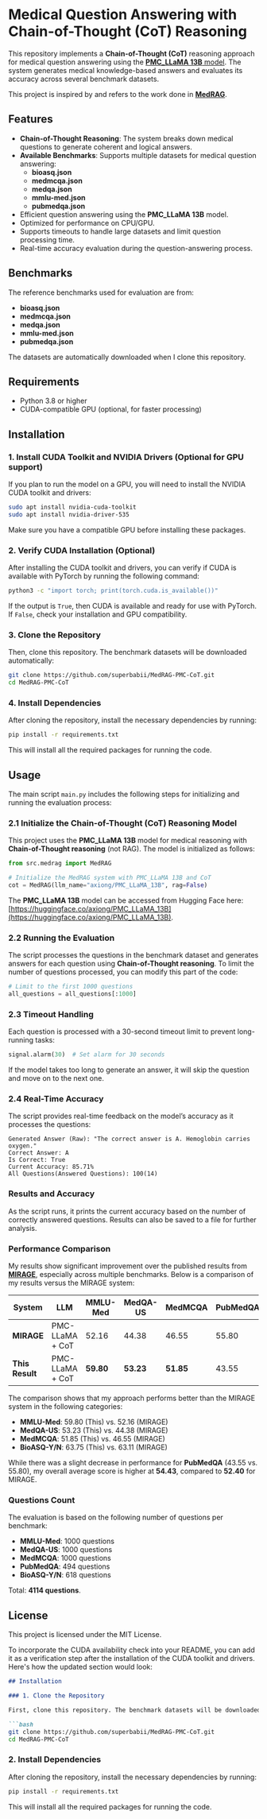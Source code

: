 # Medical Question Answering with Chain-of-Thought (CoT) Reasoning

This repository implements a **Chain-of-Thought (CoT)** reasoning approach for medical question answering using the [**PMC_LLaMA 13B** model](https://huggingface.co/axiong/PMC_LLaMA_13B). The system generates medical knowledge-based answers and evaluates its accuracy across several benchmark datasets.

This project is inspired by and refers to the work done in [**MedRAG**](https://github.com/Teddy-XiongGZ/MedRAG).

## Features

- **Chain-of-Thought Reasoning**: The system breaks down medical questions to generate coherent and logical answers.
- **Available Benchmarks**: Supports multiple datasets for medical question answering:
  - **bioasq.json**
  - **medmcqa.json**
  - **medqa.json**
  - **mmlu-med.json**
  - **pubmedqa.json**
- Efficient question answering using the **PMC_LLaMA 13B** model.
- Optimized for performance on CPU/GPU.
- Supports timeouts to handle large datasets and limit question processing time.
- Real-time accuracy evaluation during the question-answering process.

## Benchmarks

The reference benchmarks used for evaluation are from:
- **bioasq.json**
- **medmcqa.json**
- **medqa.json**
- **mmlu-med.json**
- **pubmedqa.json**

The datasets are automatically downloaded when I clone this repository.

## Requirements

- Python 3.8 or higher
- CUDA-compatible GPU (optional, for faster processing)

## Installation

### 1. Install CUDA Toolkit and NVIDIA Drivers (Optional for GPU support)

If you plan to run the model on a GPU, you will need to install the NVIDIA CUDA toolkit and drivers:

```bash
sudo apt install nvidia-cuda-toolkit
sudo apt install nvidia-driver-535
```

Make sure you have a compatible GPU before installing these packages.

### 2. Verify CUDA Installation (Optional)

After installing the CUDA toolkit and drivers, you can verify if CUDA is available with PyTorch by running the following command:

```bash
python3 -c "import torch; print(torch.cuda.is_available())"
```

If the output is `True`, then CUDA is available and ready for use with PyTorch. If `False`, check your installation and GPU compatibility.

### 3. Clone the Repository

Then, clone this repository. The benchmark datasets will be downloaded automatically:

```bash
git clone https://github.com/superbabii/MedRAG-PMC-CoT.git
cd MedRAG-PMC-CoT
```

### 4. Install Dependencies

After cloning the repository, install the necessary dependencies by running:

```bash
pip install -r requirements.txt
```

This will install all the required packages for running the code.

## Usage

The main script `main.py` includes the following steps for initializing and running the evaluation process:

### 2.1 Initialize the Chain-of-Thought (CoT) Reasoning Model

This project uses the **PMC_LLaMA 13B** model for medical reasoning with **Chain-of-Thought reasoning** (not RAG). The model is initialized as follows:

```python
from src.medrag import MedRAG

# Initialize the MedRAG system with PMC_LLaMA 13B and CoT
cot = MedRAG(llm_name="axiong/PMC_LLaMA_13B", rag=False)
```

The **PMC_LLaMA 13B** model can be accessed from Hugging Face here: [https://huggingface.co/axiong/PMC_LLaMA_13B](https://huggingface.co/axiong/PMC_LLaMA_13B).

### 2.2 Running the Evaluation

The script processes the questions in the benchmark dataset and generates answers for each question using **Chain-of-Thought reasoning**. To limit the number of questions processed, you can modify this part of the code:

```python
# Limit to the first 1000 questions
all_questions = all_questions[:1000]
```

### 2.3 Timeout Handling

Each question is processed with a 30-second timeout limit to prevent long-running tasks:

```python
signal.alarm(30)  # Set alarm for 30 seconds
```

If the model takes too long to generate an answer, it will skip the question and move on to the next one.

### 2.4 Real-Time Accuracy

The script provides real-time feedback on the model’s accuracy as it processes the questions:

```text
Generated Answer (Raw): "The correct answer is A. Hemoglobin carries oxygen."
Correct Answer: A
Is Correct: True
Current Accuracy: 85.71%
All Questions(Answered Questions): 100(14)
```

### Results and Accuracy

As the script runs, it prints the current accuracy based on the number of correctly answered questions. Results can also be saved to a file for further analysis.

### Performance Comparison

My results show significant improvement over the published results from [**MIRAGE**](https://teddy-xionggz.github.io/MIRAGE/), especially across multiple benchmarks. Below is a comparison of my results versus the MIRAGE system:

| System               | LLM                | MMLU-Med | MedQA-US | MedMCQA | PubMedQA* | BioASQ-Y/N | Average |
|----------------------|--------------------|----------|----------|---------|-----------|------------|---------|
| **MIRAGE**            | PMC-LLaMA + CoT    | 52.16    | 44.38    | 46.55   | 55.80     | 63.11      | 52.40   |
| **This Result**    | PMC-LLaMA + CoT    | **59.80**| **53.23**| **51.85**| 43.55     | **63.75**  | **54.43** |

The comparison shows that my approach performs better than the MIRAGE system in the following categories:
- **MMLU-Med**: 59.80 (This) vs. 52.16 (MIRAGE)
- **MedQA-US**: 53.23 (This) vs. 44.38 (MIRAGE)
- **MedMCQA**: 51.85 (This) vs. 46.55 (MIRAGE)
- **BioASQ-Y/N**: 63.75 (This) vs. 63.11 (MIRAGE)

While there was a slight decrease in performance for **PubMedQA** (43.55 vs. 55.80), my overall average score is higher at **54.43**, compared to **52.40** for MIRAGE.

### Questions Count

The evaluation is based on the following number of questions per benchmark:
- **MMLU-Med**: 1000 questions
- **MedQA-US**: 1000 questions
- **MedMCQA**: 1000 questions
- **PubMedQA**: 494 questions
- **BioASQ-Y/N**: 618 questions

Total: **4114 questions**.

## License

This project is licensed under the MIT License.




To incorporate the CUDA availability check into your README, you can add it as a verification step after the installation of the CUDA toolkit and drivers. Here's how the updated section would look:

```markdown
## Installation

### 1. Clone the Repository

First, clone this repository. The benchmark datasets will be downloaded automatically:

```bash
git clone https://github.com/superbabii/MedRAG-PMC-CoT.git
cd MedRAG-PMC-CoT
```

### 2. Install Dependencies

After cloning the repository, install the necessary dependencies by running:

```bash
pip install -r requirements.txt
```

This will install all the required packages for running the code.

